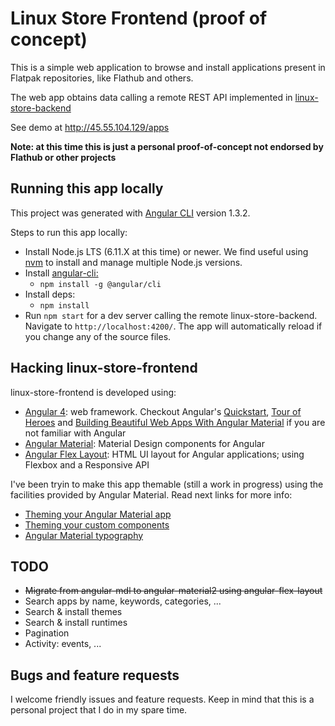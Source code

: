 # Linux Store Frontend  (proof of concept)

This is a simple web application to browse and install applications present in Flatpak repositories, like Flathub and others.

The web app obtains data calling a remote REST API implemented in [linux-store-backend](https://github.com/jgarciao/linux-store-backend) 

See demo at http://45.55.104.129/apps

**Note: at this time this is just a personal proof-of-concept not endorsed by Flathub or other projects**

## Running this app locally

This project was generated with [Angular CLI](https://github.com/angular/angular-cli) version 1.3.2.

Steps to run this app locally:
* Install Node.js LTS (6.11.X at this time) or newer. We find useful using [nvm](https://github.com/creationix/nvm) to install and manage multiple Node.js versions.
* Install [angular-cli:](https://github.com/angular/angular-cli) 
  * ```npm install -g @angular/cli```
* Install deps:
  * ```npm install ```
* Run `npm start` for a dev server calling the remote linux-store-backend. Navigate to `http://localhost:4200/`. The app will automatically reload if you change any of the source files.


## Hacking linux-store-frontend

linux-store-frontend is developed using:
* [Angular 4](https://angular.io/): web framework. Checkout Angular's [Quickstart](https://angular.io/guide/quickstart), [Tour of Heroes](https://angular.io/tutorial) and [Building Beautiful Web Apps With Angular Material](https://www.barbarianmeetscoding.com/blog/2017/01/31/building-beautiful-web-apps-with-angular-material-part-i/) if you are not familiar with Angular
* [Angular Material](https://material.angular.io/): Material Design components for Angular
* [Angular Flex Layout](https://github.com/angular/flex-layout): HTML UI layout for Angular applications; using Flexbox and a Responsive API 

I've been tryin to make this app themable (still a work in progress) using the facilities provided by Angular Material. Read next links for more info:
* [Theming your Angular Material app](https://material.angular.io/guide/theming)
* [Theming your custom components](https://material.angular.io/guide/theming-your-components)
* [Angular Material typography](https://material.angular.io/guide/typography)

## TODO
* ~~Migrate from angular-mdl to angular-material2 using angular-flex-layout~~
* Search apps by name, keywords, categories, ...
* Search & install themes
* Search & install runtimes
* Pagination
* Activity: events, ...

## Bugs and feature requests

I welcome friendly issues and feature requests. Keep in mind that this is a personal project that I do in my spare time. 
